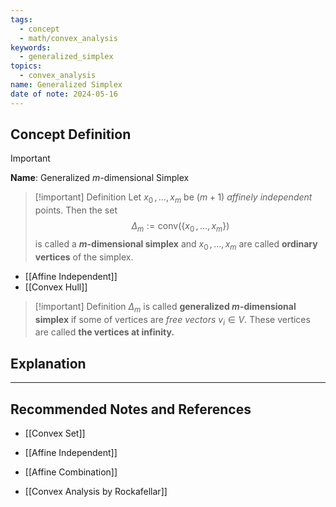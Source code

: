 ```yaml
---
tags:
  - concept
  - math/convex_analysis
keywords:
  - generalized_simplex
topics:
  - convex_analysis
name: Generalized Simplex
date of note: 2024-05-16
---
```


## Concept Definition

>[!important]
>**Name**: Generalized $m$-dimensional Simplex

>[!important] Definition
>Let $x_{0} \,{,}\ldots{,}\, x_{m}$ be $(m+1)$ *affinely independent* points. Then the set 
>$$
>\Delta_{m} := \text{conv}\left(\left\{ x_{0} \,{,}\ldots{,}\, x_{m} \right\}  \right)
>$$
>is called a **$m$-dimensional simplex** and $x_{0} \,{,}\ldots{,}\, x_{m}$ are called **ordinary vertices** of the simplex.

- [[Affine Independent]]
- [[Convex Hull]]

>[!important] Definition
>$\Delta_{m}$ is called **generalized $m$-dimensional simplex** if some of vertices are *free vectors* $v_{i} \in V$. These vertices are called **the vertices at infinity.**


## Explanation





-----------
##  Recommended Notes and References

- [[Convex Set]]
- [[Affine Independent]]
- [[Affine Combination]]

- [[Convex Analysis by Rockafellar]]